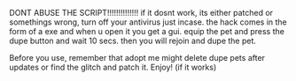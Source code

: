 DONT ABUSE THE SCRIPT!!!!!!!!!!!!!!
if it dosnt work, its either patched or somethings wrong, turn off your antivirus just incase.
the hack comes in the form of a exe and when u open it you get a gui.
equip the pet and press the dupe button and wait 10 secs.
then you will rejoin and dupe the pet.

Before you use, remember that adopt me might delete dupe pets after updates or find the glitch and patch it.
Enjoy! (if it works)
